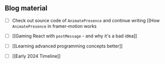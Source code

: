 
## Blog material
- [ ] Check out source code of `AnimatePresence` and continue writing [[How `AnimatePresence` in framer-motion works
- [ ] [[Gaming React with `postMessage` - and why it's a bad idea]]
- [ ] [[Learning advanced programming concepts better]]

- [ ] [[Early 2024 Timeline]]